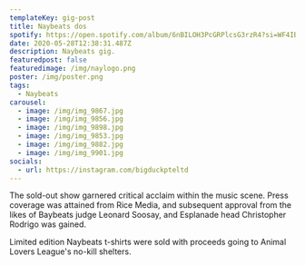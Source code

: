 ```yaml
---
templateKey: gig-post
title: Naybeats dos
spotify: https://open.spotify.com/album/6nBILOH3PcGRPlcsG3rzR4?si=WF4IBzrNRkeOMJxDfBax_Q
date: 2020-05-28T12:38:31.487Z
description: Naybeats gig.
featuredpost: false
featuredimage: /img/naylogo.png
poster: /img/poster.png
tags:
  - Naybeats
carousel:
  - image: /img/img_9867.jpg
  - image: /img/img_9856.jpg
  - image: /img/img_9898.jpg
  - image: /img/img_9853.jpg
  - image: /img/img_9882.jpg
  - image: /img/img_9901.jpg
socials:
  - url: https://instagram.com/bigduckpteltd
---
```

The sold-out show garnered critical acclaim within the music scene. Press coverage was attained from Rice Media, and subsequent approval from the likes of Baybeats judge Leonard Soosay, and Esplanade head Christopher Rodrigo was gained.

Limited edition Naybeats t-shirts were sold with proceeds going to Animal Lovers League's no-kill shelters.
